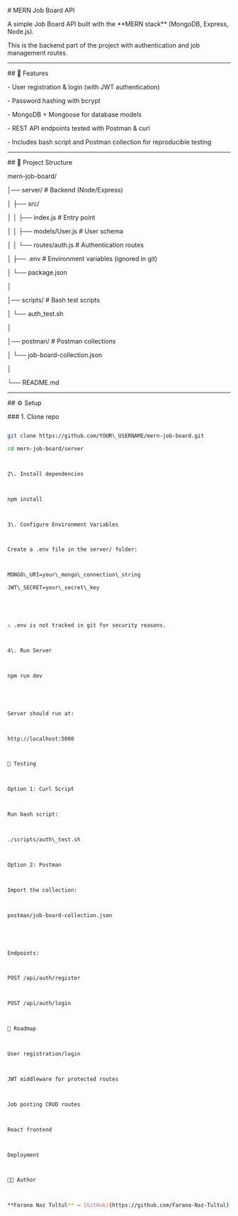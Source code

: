 \# MERN Job Board API



A simple Job Board API built with the \*\*MERN stack\*\* (MongoDB, Express, Node.js).  

This is the backend part of the project with authentication and job management routes.  



---



\## 🚀 Features

\- User registration \& login (with JWT authentication)

\- Password hashing with bcrypt

\- MongoDB + Mongoose for database models

\- REST API endpoints tested with Postman \& curl

\- Includes bash script and Postman collection for reproducible testing



---



\## 📂 Project Structure



mern-job-board/

│── server/ # Backend (Node/Express)

│ ├── src/

│ │ ├── index.js # Entry point

│ │ ├── models/User.js # User schema

│ │ └── routes/auth.js # Authentication routes

│ ├── .env # Environment variables (ignored in git)

│ └── package.json

│

│── scripts/ # Bash test scripts

│ └── auth\_test.sh

│

│── postman/ # Postman collections

│ └── job-board-collection.json

│

└── README.md





---



\## ⚙️ Setup



\### 1. Clone repo



```bash

git clone https://github.com/YOUR\_USERNAME/mern-job-board.git

cd mern-job-board/server



2\. Install dependencies



npm install



3\. Configure Environment Variables



Create a .env file in the server/ folder:



MONGO\_URI=your\_mongo\_connection\_string

JWT\_SECRET=your\_secret\_key





⚠️ .env is not tracked in git for security reasons.



4\. Run Server



npm run dev





Server should run at:



http://localhost:5000



🧪 Testing



Option 1: Curl Script



Run bash script:



./scripts/auth\_test.sh



Option 2: Postman



Import the collection:



postman/job-board-collection.json





Endpoints:



POST /api/auth/register



POST /api/auth/login



📌 Roadmap



User registration/login



JWT middleware for protected routes



Job posting CRUD routes



React frontend



Deployment



👩‍💻 Author



**Farana Naz Tultul** — [GitHub](https://github.com/Farana-Naz-Tultul)

